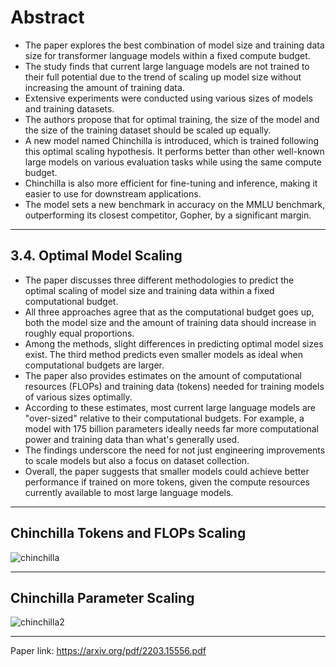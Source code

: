 # Abstract

- The paper explores the best combination of model size and training data size for transformer language models within a fixed compute budget.
- The study finds that current large language models are not trained to their full potential due to the trend of scaling up model size without increasing the amount of training data.
- Extensive experiments were conducted using various sizes of models and training datasets. 
- The authors propose that for optimal training, the size of the model and the size of the training dataset should be scaled up equally.
- A new model named Chinchilla is introduced, which is trained following this optimal scaling hypothesis. It performs better than other well-known large models on various evaluation tasks while using the same compute budget.
- Chinchilla is also more efficient for fine-tuning and inference, making it easier to use for downstream applications.
- The model sets a new benchmark in accuracy on the MMLU benchmark, outperforming its closest competitor, Gopher, by a significant margin.

***

## 3.4. Optimal Model Scaling

- The paper discusses three different methodologies to predict the optimal scaling of model size and training data within a fixed computational budget.
- All three approaches agree that as the computational budget goes up, both the model size and the amount of training data should increase in roughly equal proportions.
- Among the methods, slight differences in predicting optimal model sizes exist. The third method predicts even smaller models as ideal when computational budgets are larger.
- The paper also provides estimates on the amount of computational resources (FLOPs) and training data (tokens) needed for training models of various sizes optimally.
- According to these estimates, most current large language models are "over-sized" relative to their computational budgets. For example, a model with 175 billion parameters ideally needs far more computational power and training data than what's generally used.
- The findings underscore the need for not just engineering improvements to scale models but also a focus on dataset collection.
- Overall, the paper suggests that smaller models could achieve better performance if trained on more tokens, given the compute resources currently available to most large language models.

***

## Chinchilla Tokens and FLOPs Scaling

![chinchilla](https://github.com/afurkank/paper-notes/assets/62884181/8dffec58-1d6b-4b76-96b3-56281eb4805c)

***

## Chinchilla Parameter Scaling

![chinchilla2](https://github.com/afurkank/paper-notes/assets/62884181/30763027-1679-43aa-bd27-e630961c7228)

***

Paper link: https://arxiv.org/pdf/2203.15556.pdf
